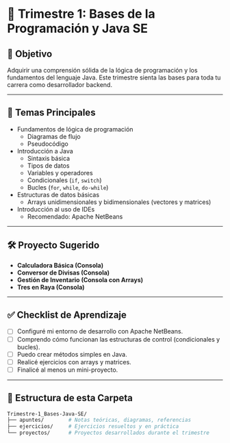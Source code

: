 # 📘 Trimestre 1: Bases de la Programación y Java SE

## 🎯 Objetivo

Adquirir una comprensión sólida de la lógica de programación y los fundamentos del lenguaje Java. Este trimestre sienta las bases para toda tu carrera como desarrollador backend.

---

## 🧠 Temas Principales

- Fundamentos de lógica de programación
  - Diagramas de flujo
  - Pseudocódigo
- Introducción a Java
  - Sintaxis básica
  - Tipos de datos
  - Variables y operadores
  - Condicionales (`if`, `switch`)
  - Bucles (`for`, `while`, `do-while`)
- Estructuras de datos básicas
  - Arrays unidimensionales y bidimensionales (vectores y matrices)
- Introducción al uso de IDEs
  - Recomendado: Apache NetBeans 

---

## 🛠️ Proyecto Sugerido

- **Calculadora Básica (Consola)**
- **Conversor de Divisas (Consola)**
- **Gestión de Inventario (Consola con Arrays)**
- **Tres en Raya (Consola)**

---

## ✅ Checklist de Aprendizaje

- [ ] Configuré mi entorno de desarrollo con Apache NetBeans.
- [ ] Comprendo cómo funcionan las estructuras de control (condicionales y bucles).
- [ ] Puedo crear métodos simples en Java.
- [ ] Realicé ejercicios con arrays y matrices.
- [ ] Finalicé al menos un mini-proyecto.

---

## 📂 Estructura de esta Carpeta

```bash
Trimestre-1_Bases-Java-SE/
├── apuntes/        # Notas teóricas, diagramas, referencias
├── ejercicios/     # Ejercicios resueltos y en práctica
└── proyectos/      # Proyectos desarrollados durante el trimestre


